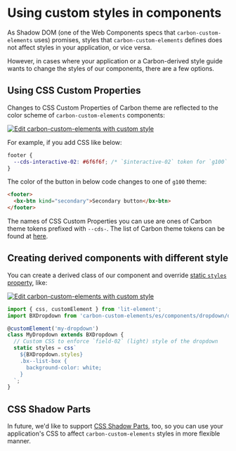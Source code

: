 # Using custom styles in components

As Shadow DOM (one of the Web Components specs that `carbon-custom-elements` uses) promises, styles that `carbon-custom-elements` defines does not affect styles in your application, or vice versa.

However, in cases where your application or a Carbon-derived style guide wants to change the styles of our components, there are a few options.

## Using CSS Custom Properties

Changes to CSS Custom Properties of Carbon theme are reflected to the color scheme of `carbon-custom-elements` components:

[![Edit carbon-custom-elements with custom style](https://codesandbox.io/static/img/play-codesandbox.svg)](https://codesandbox.io/s/github/carbon-design-system/carbon-custom-elements/tree/master/examples/codesandbox/styling/theme-zoning)

For example, if you add CSS like below:

```css
footer {
  --cds-interactive-02: #6f6f6f; /* `$interactive-02` token for `g100` theme */
}
```

The color of the button in below code changes to one of `g100` theme:

```html
<footer>
  <bx-btn kind="secondary">Secondary button</bx-btn>
</footer>
```

The names of CSS Custom Properties you can use are ones of Carbon theme tokens prefixed with `--cds-`. The list of Carbon theme tokens can be found at [here](https://github.com/carbon-design-system/carbon/blob/v10.7.0/packages/themes/scss/generated/_themes.scss#L14-L454).

## Creating derived components with different style

You can create a derived class of our component and override [static `styles` property](https://lit-element.polymer-project.org/guide/styles#static-styles), like:

[![Edit carbon-custom-elements with custom style](https://codesandbox.io/static/img/play-codesandbox.svg)](https://codesandbox.io/s/github/carbon-design-system/carbon-custom-elements/tree/master/examples/codesandbox/styling/custom-style)

```javascript
import { css, customElement } from 'lit-element';
import BXDropdown from 'carbon-custom-elements/es/components/dropdown/dropdown';

@customElement('my-dropdown')
class MyDropdown extends BXDropdown {
  // Custom CSS to enforce `field-02` (light) style of the dropdown
  static styles = css`
    ${BXDropdown.styles}
    .bx--list-box {
      background-color: white;
    }
  `;
}
```

## CSS Shadow Parts

In future, we'd like to support [CSS Shadow Parts](https://www.w3.org/TR/css-shadow-parts-1/), too, so you can use your application's CSS to affect `carbon-custom-elements` styles in more flexible manner.
